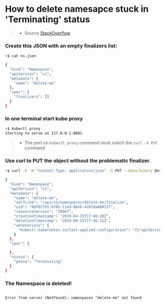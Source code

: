 # How to delete namesapce stuck in 'Terminating' status

> - Source [StackOverflow](https://stackoverflow.com/questions/55853312/how-to-force-delete-a-kubernetes-namespace)

### Create this JSON with an empty finalizers list:
```sh
~$ cat ns.json

{
  "kind": "Namespace",
  "apiVersion": "v1",
  "metadata": {
    "name": "delete-me"
  },
  "spec": {
    "finalizers": []
  }
}
```

### In one terminal start kube proxy
```sh
~$ kubectl proxy
Starting to serve on 127.0.0.1:8001
```

> - The port on `kubectl proxy` command must match the `curl -X PUT` command

### Use curl to PUT the object without the problematic finalizer.
```sh
~$ curl -k -H "Content-Type: application/json" -X PUT --data-binary @ns.json http://127.0.0.1:8001/api/v1/namespaces/delete-me/finalize

{
  "kind": "Namespace",
  "apiVersion": "v1",
  "metadata": {
    "name": "delete-me",
    "selfLink": "/api/v1/namespaces/delete-me/finalize",
    "uid": "0df02f91-6782-11e9-8beb-42010a800137",
    "resourceVersion": "39047",
    "creationTimestamp": "2019-04-25T17:46:28Z",
    "deletionTimestamp": "2019-04-25T17:46:31Z",
    "annotations": {
      "kubectl.kubernetes.io/last-applied-configuration": "{\"apiVersion\":\"v1\",\"kind\":\"Namespace\",\"metadata\":{\"annotations\":{},\"name\":\"delete-me\"},\"spec\":{\"finalizers\":[\"foregroundDeletion\"]}}\n"
    }
  },
  "spec": {

  },
  "status": {
    "phase": "Terminating"
  }
}
```

### The Namespace is deleted!
```sh~$ kubectl get ns delete-me

Error from server (NotFound): namespaces "delete-me" not found
```
